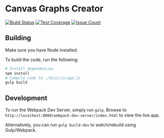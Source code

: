 # Canvas Graphs Creator
[![Build Status](https://travis-ci.org/allenmyao/canvas-graph-creator.svg?branch=master)](https://travis-ci.org/allenmyao/canvas-graph-creator) [![Test Coverage](https://codeclimate.com/github/allenmyao/canvas-graph-creator/badges/coverage.svg)](https://codeclimate.com/github/allenmyao/canvas-graph-creator/coverage) [![Issue Count](https://codeclimate.com/github/allenmyao/canvas-graph-creator/badges/issue_count.svg)](https://codeclimate.com/github/allenmyao/canvas-graph-creator)

## Building

Make sure you have Node installed.

To build the code, run the following:
```bash
# Install dependencies
npm install
# Compile code to ./dist/js/app.js
gulp build
```

## Development

To run the Webpack Dev Server, simply run `gulp`. Browse to `http://localhost:8080/webpack-dev-server/index.html` to view the live app.

Alternatively, you can run `gulp build-dev` to watch/rebuild using Gulp/Webpack.
